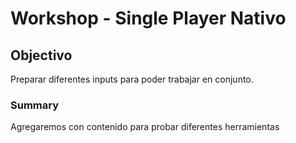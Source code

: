 # Workshop - Single Player Nativo

## Objectivo
Preparar diferentes inputs para poder trabajar en conjunto.

### Summary
Agregaremos con contenido para probar diferentes herramientas
